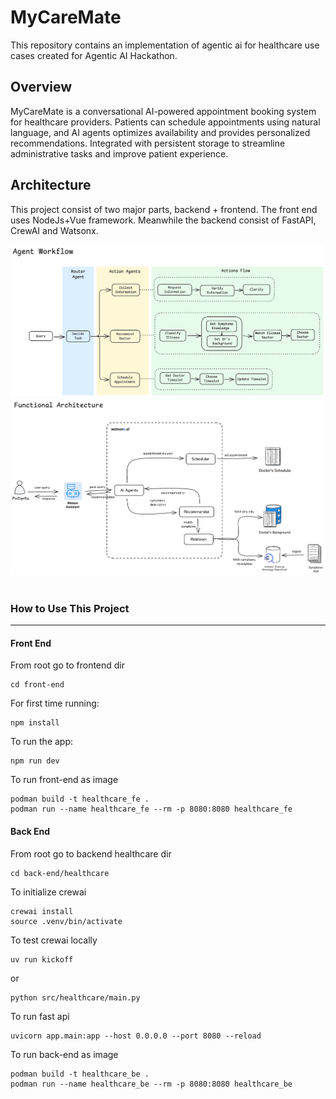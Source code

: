 # MyCareMate
  
This repository contains an implementation of agentic ai for healthcare use cases created for Agentic AI Hackathon. 
  
**Overview**
-----------
MyCareMate is a conversational AI-powered appointment booking system for healthcare providers. Patients can schedule appointments using natural language, and AI agents optimizes availability and provides personalized recommendations. Integrated with persistent storage to streamline administrative tasks and improve patient experience.  
  
  
**Architecture**
-----------
  
This project consist of two major parts, backend + frontend. The front end uses NodeJs+Vue framework. Meanwhile the backend consist of FastAPI, CrewAI and Watsonx.
  
<img src="./agent_workflow.png" alt="img" width="650"/>
<img src="./functional_architecture.png" alt="img" width="650"/>  
<br/> <br/>  

### How to Use This Project
-----------------------------
#### Front End  
  
From root go to frontend dir
```
cd front-end
```
For first time running:
```
npm install
```
  
To run the app:
```
npm run dev
```

To run front-end as image
```
podman build -t healthcare_fe .
podman run --name healthcare_fe --rm -p 8080:8080 healthcare_fe
```

#### Back End
  
From root go to backend healthcare dir
```
cd back-end/healthcare
```

To initialize crewai
```
crewai install
source .venv/bin/activate
```
  
To test crewai locally
```
uv run kickoff
```
or 
```
python src/healthcare/main.py
```

To run fast api
```
uvicorn app.main:app --host 0.0.0.0 --port 8080 --reload
```

To run back-end as image
```
podman build -t healthcare_be .
podman run --name healthcare_be --rm -p 8080:8080 healthcare_be
```


